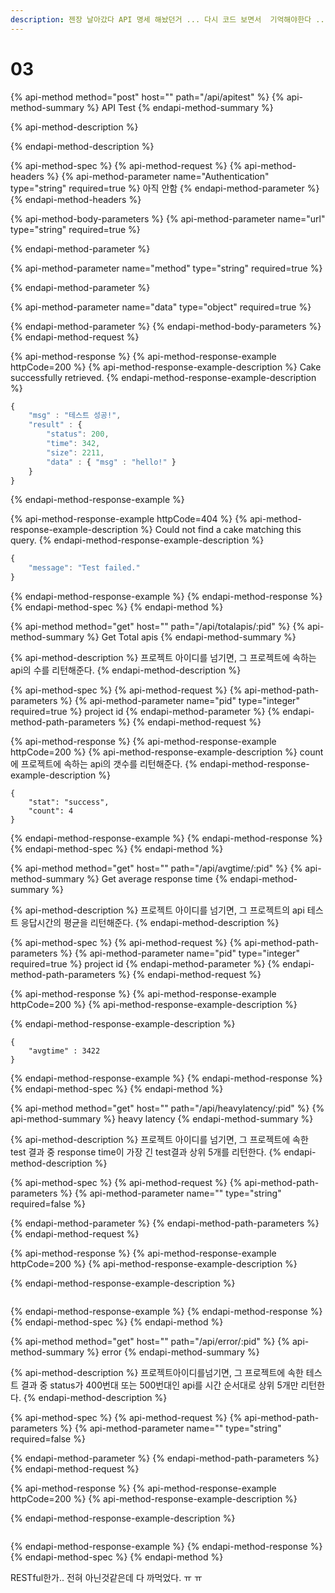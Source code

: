 ```yaml
---
description: 젠장 날아갔다 API 명세 해놨던거 ... 다시 코드 보면서  기억해야한다 .... 아 왜 저장 안되냐고 ㅎㅎ.
---
```


# 03

{% api-method method="post" host="" path="/api/apitest" %}
{% api-method-summary %}
API Test
{% endapi-method-summary %}

{% api-method-description %}

{% endapi-method-description %}

{% api-method-spec %}
{% api-method-request %}
{% api-method-headers %}
{% api-method-parameter name="Authentication" type="string" required=true %}
아직 안함
{% endapi-method-parameter %}
{% endapi-method-headers %}

{% api-method-body-parameters %}
{% api-method-parameter name="url" type="string" required=true %}

{% endapi-method-parameter %}

{% api-method-parameter name="method" type="string" required=true %}

{% endapi-method-parameter %}

{% api-method-parameter name="data" type="object" required=true %}

{% endapi-method-parameter %}
{% endapi-method-body-parameters %}
{% endapi-method-request %}

{% api-method-response %}
{% api-method-response-example httpCode=200 %}
{% api-method-response-example-description %}
Cake successfully retrieved.
{% endapi-method-response-example-description %}

```javascript
{
    "msg" : "테스트 성공!",
    "result" : {
        "status": 200,
        "time": 342,
        "size": 2211,
        "data" : { "msg" : "hello!" }
    }
}
```
{% endapi-method-response-example %}

{% api-method-response-example httpCode=404 %}
{% api-method-response-example-description %}
Could not find a cake matching this query.
{% endapi-method-response-example-description %}

```javascript
{
    "message": "Test failed."
}
```
{% endapi-method-response-example %}
{% endapi-method-response %}
{% endapi-method-spec %}
{% endapi-method %}

{% api-method method="get" host="" path="/api/totalapis/:pid" %}
{% api-method-summary %}
Get Total apis
{% endapi-method-summary %}

{% api-method-description %}
 프로젝트 아이디를 넘기면, 그 프로젝트에 속하는 api의 수를 리턴해준다.
{% endapi-method-description %}

{% api-method-spec %}
{% api-method-request %}
{% api-method-path-parameters %}
{% api-method-parameter name="pid" type="integer" required=true %}
project id
{% endapi-method-parameter %}
{% endapi-method-path-parameters %}
{% endapi-method-request %}

{% api-method-response %}
{% api-method-response-example httpCode=200 %}
{% api-method-response-example-description %}
count에 프로젝트에 속하는 api의 갯수를 리턴해준다.
{% endapi-method-response-example-description %}

```
{
    "stat": "success",
    "count": 4
}
```
{% endapi-method-response-example %}
{% endapi-method-response %}
{% endapi-method-spec %}
{% endapi-method %}

{% api-method method="get" host="" path="/api/avgtime/:pid" %}
{% api-method-summary %}
Get average response time
{% endapi-method-summary %}

{% api-method-description %}
 프로젝트 아이디를 넘기면, 그 프로젝트의 api 테스트 응답시간의 평균을 리턴해준다.
{% endapi-method-description %}

{% api-method-spec %}
{% api-method-request %}
{% api-method-path-parameters %}
{% api-method-parameter name="pid" type="integer" required=true %}
project id
{% endapi-method-parameter %}
{% endapi-method-path-parameters %}
{% endapi-method-request %}

{% api-method-response %}
{% api-method-response-example httpCode=200 %}
{% api-method-response-example-description %}

{% endapi-method-response-example-description %}

```
{
    "avgtime" : 3422
}
```
{% endapi-method-response-example %}
{% endapi-method-response %}
{% endapi-method-spec %}
{% endapi-method %}

{% api-method method="get" host="" path="/api/heavylatency/:pid" %}
{% api-method-summary %}
heavy latency
{% endapi-method-summary %}

{% api-method-description %}
프로젝트 아이디를 넘기면, 그 프로젝트에 속한 test 결과 중 response time이 가장 긴 test결과 상위 5개를 리턴한다.
{% endapi-method-description %}

{% api-method-spec %}
{% api-method-request %}
{% api-method-path-parameters %}
{% api-method-parameter name="" type="string" required=false %}

{% endapi-method-parameter %}
{% endapi-method-path-parameters %}
{% endapi-method-request %}

{% api-method-response %}
{% api-method-response-example httpCode=200 %}
{% api-method-response-example-description %}

{% endapi-method-response-example-description %}

```

```
{% endapi-method-response-example %}
{% endapi-method-response %}
{% endapi-method-spec %}
{% endapi-method %}

{% api-method method="get" host="" path="/api/error/:pid" %}
{% api-method-summary %}
error
{% endapi-method-summary %}

{% api-method-description %}
프로젝트아이디를넘기면, 그 프로젝트에 속한 테스트 결과 중 status가 400번대 또는 500번대인 api를 시간 순서대로 상위 5개만 리턴한다.
{% endapi-method-description %}

{% api-method-spec %}
{% api-method-request %}
{% api-method-path-parameters %}
{% api-method-parameter name="" type="string" required=false %}

{% endapi-method-parameter %}
{% endapi-method-path-parameters %}
{% endapi-method-request %}

{% api-method-response %}
{% api-method-response-example httpCode=200 %}
{% api-method-response-example-description %}

{% endapi-method-response-example-description %}

```

```
{% endapi-method-response-example %}
{% endapi-method-response %}
{% endapi-method-spec %}
{% endapi-method %}

RESTful한가.. 전혀 아닌것같은데 다 까먹었다. ㅠ ㅠ

